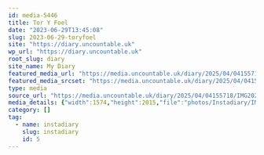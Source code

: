 ```yaml
---
id: media-5446
title: Tor Y Foel
date: "2023-06-29T13:45:08"
slug: 2023-06-29-toryfoel
site: "https://diary.uncountable.uk"
wp_url: "https://diary.uncountable.uk"
root_slug: diary
site_name: My Diary
featured_media_url: "https://media.uncountable.uk/diary/2025/04/04155718/IMG20230629144508-edited.webp"
featured_media_srcset: "https://media.uncountable.uk/diary/2025/04/04155718/IMG20230629144508-edited-234x300.webp 234w, https://media.uncountable.uk/diary/2025/04/04155718/IMG20230629144508-edited-800x1024.webp 800w, https://media.uncountable.uk/diary/2025/04/04155718/IMG20230629144508-edited-150x150.webp 150w, https://media.uncountable.uk/diary/2025/04/04155718/IMG20230629144508-edited-500x640.webp 500w, https://media.uncountable.uk/diary/2025/04/04155718/IMG20230629144508-edited.webp 1574w"
type: media
source_url: "https://media.uncountable.uk/diary/2025/04/04155718/IMG20230629144508-edited.webp"
media_details: {"width":1574,"height":2015,"file":"photos/Instadiary/IMG20230629144508-edited.webp","filesize":196448,"sizes":{"medium":{"file":"IMG20230629144508-edited-234x300.webp","width":234,"height":300,"filesize":17070,"mime_type":"image/webp","source_url":"https://media.uncountable.uk/diary/2025/04/04155718/IMG20230629144508-edited-234x300.webp"},"large":{"file":"IMG20230629144508-edited-800x1024.webp","width":800,"height":1024,"filesize":131194,"mime_type":"image/webp","source_url":"https://media.uncountable.uk/diary/2025/04/04155718/IMG20230629144508-edited-800x1024.webp"},"thumbnail":{"file":"IMG20230629144508-edited-150x150.webp","width":150,"height":150,"filesize":6514,"mime_type":"image/webp","source_url":"https://media.uncountable.uk/diary/2025/04/04155718/IMG20230629144508-edited-150x150.webp"},"mobwidth":{"file":"IMG20230629144508-edited-500x640.webp","width":500,"height":640,"filesize":62170,"mime_type":"image/webp","source_url":"https://media.uncountable.uk/diary/2025/04/04155718/IMG20230629144508-edited-500x640.webp"},"full":{"file":"IMG20230629144508-edited.webp","width":1574,"height":2015,"mime_type":"image/webp","source_url":"https://media.uncountable.uk/diary/2025/04/04155718/IMG20230629144508-edited.webp"}},"image_meta":{"aperture":"0","credit":"","camera":"","caption":"","created_timestamp":"0","copyright":"","focal_length":"0","iso":"0","shutter_speed":"0","title":"","orientation":"0","keywords":[]}}
category: []
tag:
  - name: instadiary
    slug: instadiary
    id: 5
---
```


